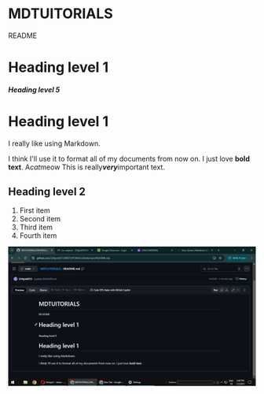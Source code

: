 # MDTUITORIALS
README
# Heading level 1
##### Heading level 5
Heading level 1
===============
I really like using Markdown.

I think I'll use it to format all of my documents from now on.
I just love __bold text__.
A*cat*meow
This is really***very***important text.
## Heading level 2
<ol>
  <li>First item</li>
  <li>Second item</li>
  <li>Third item</li>
  <li>Fourth item</li>
</ol>

![Screen Shot](pic.png)
